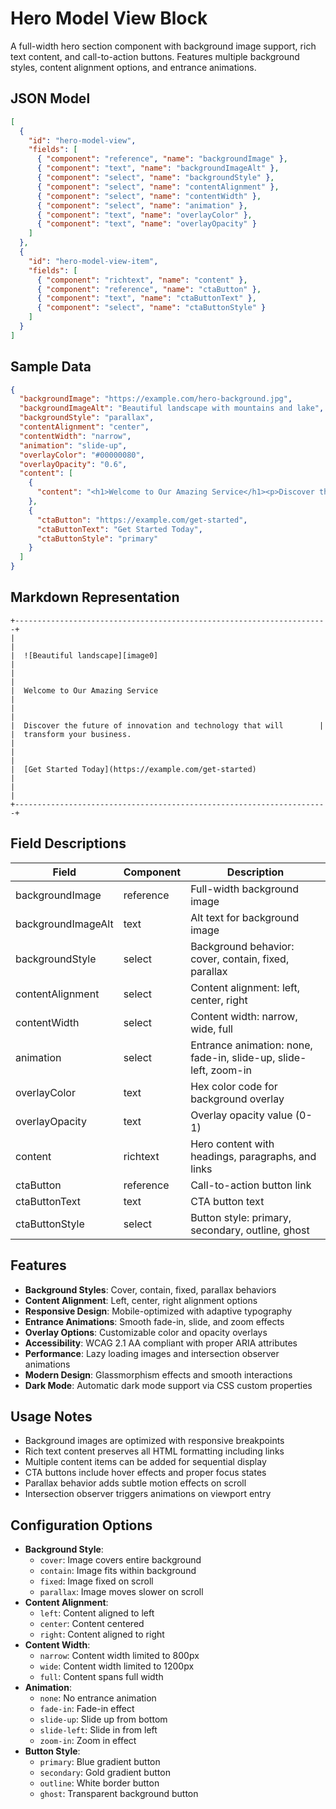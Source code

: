 
# Hero Model View Block

A full-width hero section component with background image support, rich text content, and call-to-action buttons. Features multiple background styles, content alignment options, and entrance animations.

## JSON Model

```json
[
  {
    "id": "hero-model-view",
    "fields": [
      { "component": "reference", "name": "backgroundImage" },
      { "component": "text", "name": "backgroundImageAlt" },
      { "component": "select", "name": "backgroundStyle" },
      { "component": "select", "name": "contentAlignment" },
      { "component": "select", "name": "contentWidth" },
      { "component": "select", "name": "animation" },
      { "component": "text", "name": "overlayColor" },
      { "component": "text", "name": "overlayOpacity" }
    ]
  },
  {
    "id": "hero-model-view-item",
    "fields": [
      { "component": "richtext", "name": "content" },
      { "component": "reference", "name": "ctaButton" },
      { "component": "text", "name": "ctaButtonText" },
      { "component": "select", "name": "ctaButtonStyle" }
    ]
  }
]
```

## Sample Data

```json
{
  "backgroundImage": "https://example.com/hero-background.jpg",
  "backgroundImageAlt": "Beautiful landscape with mountains and lake",
  "backgroundStyle": "parallax",
  "contentAlignment": "center",
  "contentWidth": "narrow",
  "animation": "slide-up",
  "overlayColor": "#00000080",
  "overlayOpacity": "0.6",
  "content": [
    {
      "content": "<h1>Welcome to Our Amazing Service</h1><p>Discover the future of <strong>innovation</strong> and <em>technology</em> that will transform your business.</p>"
    },
    {
      "ctaButton": "https://example.com/get-started",
      "ctaButtonText": "Get Started Today",
      "ctaButtonStyle": "primary"
    }
  ]
}
```

## Markdown Representation

```
+----------------------------------------------------------------------+
|                                                                      |
|  ![Beautiful landscape][image0]                                      |
|                                                                      |
|  Welcome to Our Amazing Service                                     |
|                                                                      |
|  Discover the future of innovation and technology that will        |
|  transform your business.                                           |
|                                                                      |
|  [Get Started Today](https://example.com/get-started)               |
|                                                                      |
+----------------------------------------------------------------------+
```

## Field Descriptions

| Field | Component | Description |
|-------|-----------|-------------|
| backgroundImage | reference | Full-width background image |
| backgroundImageAlt | text | Alt text for background image |
| backgroundStyle | select | Background behavior: cover, contain, fixed, parallax |
| contentAlignment | select | Content alignment: left, center, right |
| contentWidth | select | Content width: narrow, wide, full |
| animation | select | Entrance animation: none, fade-in, slide-up, slide-left, zoom-in |
| overlayColor | text | Hex color code for background overlay |
| overlayOpacity | text | Overlay opacity value (0-1) |
| content | richtext | Hero content with headings, paragraphs, and links |
| ctaButton | reference | Call-to-action button link |
| ctaButtonText | text | CTA button text |
| ctaButtonStyle | select | Button style: primary, secondary, outline, ghost |

## Features

- **Background Styles**: Cover, contain, fixed, parallax behaviors
- **Content Alignment**: Left, center, right alignment options
- **Responsive Design**: Mobile-optimized with adaptive typography
- **Entrance Animations**: Smooth fade-in, slide, and zoom effects
- **Overlay Options**: Customizable color and opacity overlays
- **Accessibility**: WCAG 2.1 AA compliant with proper ARIA attributes
- **Performance**: Lazy loading images and intersection observer animations
- **Modern Design**: Glassmorphism effects and smooth interactions
- **Dark Mode**: Automatic dark mode support via CSS custom properties

## Usage Notes

- Background images are optimized with responsive breakpoints
- Rich text content preserves all HTML formatting including links
- Multiple content items can be added for sequential display
- CTA buttons include hover effects and proper focus states
- Parallax behavior adds subtle motion effects on scroll
- Intersection observer triggers animations on viewport entry

## Configuration Options

- **Background Style**:
  - `cover`: Image covers entire background
  - `contain`: Image fits within background
  - `fixed`: Image fixed on scroll
  - `parallax`: Image moves slower on scroll
- **Content Alignment**:
  - `left`: Content aligned to left
  - `center`: Content centered
  - `right`: Content aligned to right
- **Content Width**:
  - `narrow`: Content width limited to 800px
  - `wide`: Content width limited to 1200px
  - `full`: Content spans full width
- **Animation**:
  - `none`: No entrance animation
  - `fade-in`: Fade-in effect
  - `slide-up`: Slide up from bottom
  - `slide-left`: Slide in from left
  - `zoom-in`: Zoom in effect
- **Button Style**:
  - `primary`: Blue gradient button
  - `secondary`: Gold gradient button
  - `outline`: White border button
  - `ghost`: Transparent background button
